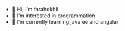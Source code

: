 - 👋 Hi, I’m farahdkhil
- 👀 I’m interested in programmation
- 🌱 I’m currently learning java ee and angular

<!---
farahdkhil/farahdkhil is a ✨ special ✨ repository because its `README.md` (this file) appears on your GitHub profile.
You can click the Preview link to take a look at your changes.
--->
